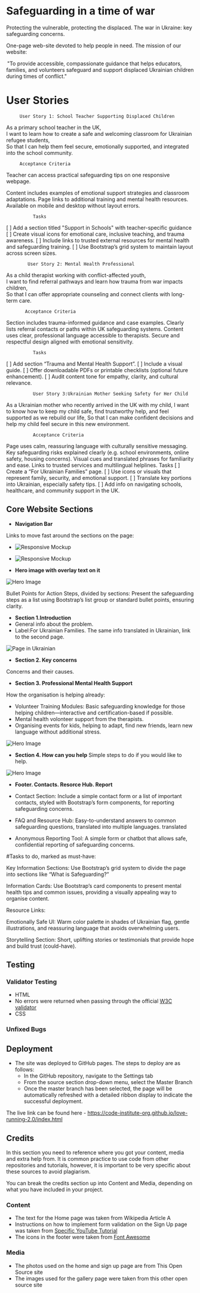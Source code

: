 # Safeguarding in a time of war

Protecting the vulnerable, protecting the displaced.
The war in Ukraine: key safeguarding concerns.

One-page web-site devoted to help people in need.
The mission of our website:

 "To provide accessible, compassionate guidance that helps educators, families, and volunteers safeguard and support displaced Ukrainian children during times of conflict."


# User Stories

         User Story 1: School Teacher Supporting Displaced Children
As a primary school teacher in the UK,  
I want to learn how to create a safe and welcoming classroom for Ukrainian refugee students,  
So that I can help them feel secure, emotionally supported, and integrated into the school community.

         Acceptance Criteria
Teacher can access practical safeguarding tips on one responsive webpage.

Content includes examples of emotional support strategies and classroom adaptations.
Page links to additional training and mental health resources.
Available on mobile and desktop without layout errors.

              Tasks
[ ] Add a section titled "Support in Schools" with teacher-specific guidance
[ ] Create visual icons for emotional care, inclusive teaching, and trauma awareness.
[ ] Include links to trusted external resources for mental health and safeguarding training.
[ ] Use Bootstrap’s grid system to maintain layout across screen sizes.

            User Story 2: Mental Health Professional
As a child therapist working with conflict-affected youth,  
I want to find referral pathways and learn how trauma from war impacts children,  
So that I can offer appropriate counseling and connect clients with long-term care.

           Acceptance Criteria
Section includes trauma-informed guidance and case examples.
Clearly lists referral contacts or paths within UK safeguarding systems.
Content uses clear, professional language accessible to therapists.
Secure and respectful design aligned with emotional sensitivity.

              Tasks
[ ] Add section “Trauma and Mental Health Support”.
[ ] Include a visual guide.
[ ] Offer downloadable PDFs or printable checklists (optional future enhancement).
[ ] Audit content tone for empathy, clarity, and cultural relevance.

              User Story 3:Ukrainian Mother Seeking Safety for Her Child
As a Ukrainian mother who recently arrived in the UK with my child, I want to know how to keep my child safe, find trustworthy help, and feel supported as we rebuild our life, So that I can make confident decisions and help my child feel secure in this new environment.

              Acceptance Criteria
Page uses calm, reassuring language with culturally sensitive messaging.
Key safeguarding risks explained clearly (e.g. school environments, online safety, housing concerns).
Visual cues and translated phrases for familiarity and ease.
Links to trusted services and multilingual helplines.
             Tasks
[ ] Create a “For Ukrainian Families” page.
[ ] Use icons or visuals that represent family, security, and emotional support.
[ ] Translate key portions into Ukrainian, especially safety tips.
[ ] Add info on navigating schools, healthcare, and community support in the UK.



## Core Website Sections

- __Navigation Bar__

Links to move fast around the sections on the page:
- ![Responsive Mockup](https://github.com/Val916/safeguarding/blob/main/assets/images/photo-output.jpg)
- ![Responsive Mockup](https://github.com/Val916/safeguarding/blob/main/assets/images/photo-output%20(1).jpg)

- __Hero image with overlay text on it__

![Hero Image](https://github.com/Val916/safeguarding/blob/main/assets/images/hero2.jpeg)


Bullet Points for Action Steps, divided by sections: 
Present the safeguarding steps as a list using Bootstrap’s list group or standard bullet points, ensuring clarity.

- __Section 1.Introduction__
- General info about the problem. 
- Label:For Ukrainian Families.
The same info translated in Ukrainian, link to the second page.

![Page in Ukrainian](https://github.com/Val916/safeguarding/blob/main/assets/images/hero2.jpeg)

- __Section 2. Key concerns__

Concerns and their causes.

- __Section 3. Professional Mental Health Support__

How the organisation is helping already:
- Volunteer Training Modules: Basic safeguarding knowledge for those helping children—interactive and certification-based if possible.
- Mental health volonteer support from the therapists.
- Organising events for kids, helping to adapt, find new friends, learn new language without additional stress.

![Hero Image](https://github.com/Val916/safeguarding/blob/main/assets/images/hero2.jpeg)


- __Section 4. How can you help__
 Simple steps to do if you would like to help.

![Hero Image](https://github.com/Val916/safeguarding/blob/main/assets/images/hero2.jpeg)

- __Footer. Contacts. Resorce Hub. Report__

- Contact Section: Include a simple contact form or a list of important contacts, styled with Bootstrap’s form components, for reporting safeguarding concerns.
- FAQ and Resource Hub: Easy-to-understand answers to common safeguarding questions, translated into multiple languages.
translated
- Anonymous Reporting Tool: A simple form or chatbot that allows safe, confidential reporting of safeguarding concerns.


#Tasks to do, marked as must-have:

Key Information Sections: Use Bootstrap’s grid system to divide the page into sections like “What is Safeguarding?”

Information Cards: Use Bootstrap’s card components to present mental health tips and common issues, providing a visually appealing way to organise content.

Resource Links:

Emotionally Safe UI: Warm color palette in shades of Ukrainian flag, gentle illustrations, and reassuring language that avoids overwhelming users.

Storytelling Section: Short, uplifting stories or testimonials that provide hope and build trust (could-have).


## Testing 
### Validator Testing 
- HTML 
- No errors were returned when passing through the official [W3C validator](https://validator.w3.org/nu/?doc=https%3A%2F%2Fcode-institute-org.github.io%2Flove-running-2.0%2Findex.html)
- CSS
### Unfixed Bugs
## Deployment

- The site was deployed to GitHub pages. The steps to deploy are as follows: 
  - In the GitHub repository, navigate to the Settings tab 
  - From the source section drop-down menu, select the Master Branch
  - Once the master branch has been selected, the page will be automatically refreshed with a detailed ribbon display to indicate the successful deployment. 

The live link can be found here - https://code-institute-org.github.io/love-running-2.0/index.html 

## Credits 

In this section you need to reference where you got your content, media and extra help from. It is common practice to use code from other repositories and tutorials, however, it is important to be very specific about these sources to avoid plagiarism. 

You can break the credits section up into Content and Media, depending on what you have included in your project. 

### Content 

- The text for the Home page was taken from Wikipedia Article A
- Instructions on how to implement form validation on the Sign Up page was taken from [Specific YouTube Tutorial](https://www.youtube.com/)
- The icons in the footer were taken from [Font Awesome](https://fontawesome.com/)

### Media

- The photos used on the home and sign up page are from This Open Source site
- The images used for the gallery page were taken from this other open source site
